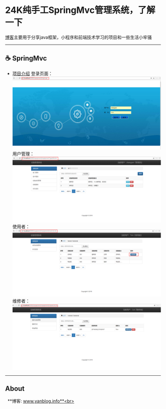 # 24K纯手工SpringMvc管理系统，了解一下

[博客](http://www.yanblog.info/)主要用于分享java框架，小程序和前端技术学习的项目和一些生活小牢骚

******
## :coffee: SpringMvc

* [项目介绍](http://www.yanblog.info/article/22)
登录页面：
![Image text](https://github.com/YanInfo/Equipment_System/blob/master/equipment/images/login.png)
用户管理：
![Image text](https://github.com/YanInfo/Equipment_System/blob/master/equipment/images/%E7%94%A8%E6%88%B7%E7%AE%A1%E7%90%86.png)
使用者：
![Image text](https://github.com/YanInfo/Equipment_System/blob/master/equipment/images/%E4%BD%BF%E7%94%A8%E8%80%85.png)
维修者：
![Image text](https://github.com/YanInfo/Equipment_System/blob/master/equipment/images/%E7%BB%B4%E4%BF%AE%E8%80%85%E7%BB%B4%E4%BF%AE%E7%AE%A1%E7%90%86.png)


******


## About

&nbsp;&nbsp;**博客: www.yanblog.info**<br>
